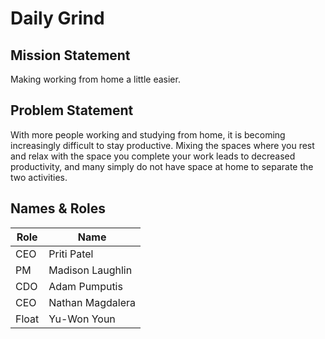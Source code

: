 # Daily Grind

## Mission Statement 

Making working from home a little easier.

## Problem Statement

With more people working and studying from home, it is becoming increasingly difficult to stay productive. Mixing the spaces where you rest and relax with the space you complete your work leads to decreased productivity, and many simply do not have space at home to separate the two activities.

## Names & Roles

 Role | Name 
 ------------ | ------------- 
 CEO | Priti Patel 
 PM | Madison Laughlin 
 CDO | Adam Pumputis 
 CEO | Nathan Magdalera 
 Float | Yu-Won Youn 
